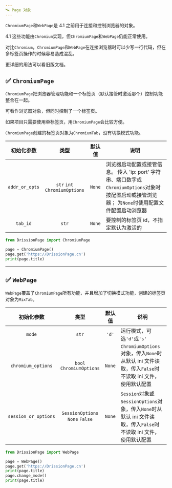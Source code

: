 ```yaml
---
🛰️ Page 对象
---
```


`ChromiumPage`和`WebPage`是 4.1 之前用于连接和控制浏览器的对象。

4.1 这些功能由`Chromium`实现，但`ChromiumPage`和`WebPage`仍能正常使用。

对比`Chromium`，`ChromiumPage`和`WebPage`在连接浏览器时可以少写一行代码，但在多标签页操作的时候容易造成混乱。

更详细的用法可以看旧版文档。

## ✅️️ `ChromiumPage`

`ChromiumPage`把浏览器管理功能和一个标签页（默认接管时激活那个）控制功能整合在一起。

可看作浏览器对象，但同时控制了一个标签页。

如果项目只需要使用单标签页，用`ChromiumPage`会比较方便。

`ChromiumPage`创建的标签页对象为`ChromiumTab`，没有切换模式功能。

|   初始化参数   |             类型              | 默认值 | 说明                                                         |
| :------------: | :---------------------------: | :----: | ------------------------------------------------------------ |
| `addr_or_opts` | `str` `int` `ChromiumOptions` | `None` | 浏览器启动配置或接管信息。 传入 'ip: port' 字符串、端口数字或`ChromiumOptions`对象时按配置启动或接管浏览器； 为`None`时使用配置文件配置启动浏览器 |
|    `tab_id`    |             `str`             | `None` | 要控制的标签页 id，不指定默认为激活的                        |

```python
from DrissionPage import ChromiumPage

page = ChromiumPage()
page.get('https://DrissionPage.cn')
print(page.title)
```

---

## ✅️️ `WebPage`

`WebPage`覆盖了`ChromiumPage`所有功能，并且增加了切换模式功能，创建的标签页对象为`MixTab`。

|      初始化参数      |              类型               | 默认值 | 说明                                                         |
| :------------------: | :-----------------------------: | :----: | ------------------------------------------------------------ |
|        `mode`        |              `str`              | `'d'`  | 运行模式，可选`'d'`或`'s'`                                   |
|  `chromium_options`  |    `bool` `ChromiumOptions`     | `None` | `ChromiumOptions`对象，传入`None`时从默认 ini 文件读取，传入`False`时不读取 ini 文件，使用默认配置 |
| `session_or_options` | `SessionOptions` `None` `False` | `None` | `Session`对象或`SessionOptions`对象，传入`None`时从默认 ini 文件读取，传入`False`时不读取 ini 文件，使用默认配置 |

```python
from DrissionPage import WebPage

page = WebPage()
page.get('https://DrissionPage.cn')
print(page.title)
page.change_mode()
print(page.title)
```

